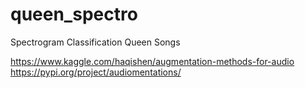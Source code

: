 # queen_spectro
Spectrogram Classification Queen Songs

https://www.kaggle.com/haqishen/augmentation-methods-for-audio
https://pypi.org/project/audiomentations/

